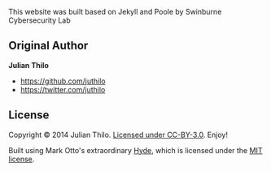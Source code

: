 This website was built based on Jekyll and Poole by Swinburne Cybersecurity Lab


## Original Author

**Julian Thilo**

* <https://github.com/juthilo>
* <https://twitter.com/juthilo>

## License

Copyright &copy; 2014 Julian Thilo. [Licensed under CC-BY-3.0](LICENSE). Enjoy!

Built using Mark Otto's extraordinary [Hyde](http://hyde.getpoole.com), which is licensed under the [MIT license](https://github.com/juthilo/run-jekyll-on-windows/blob/gh-pages/LICENSE-hyde.md).
